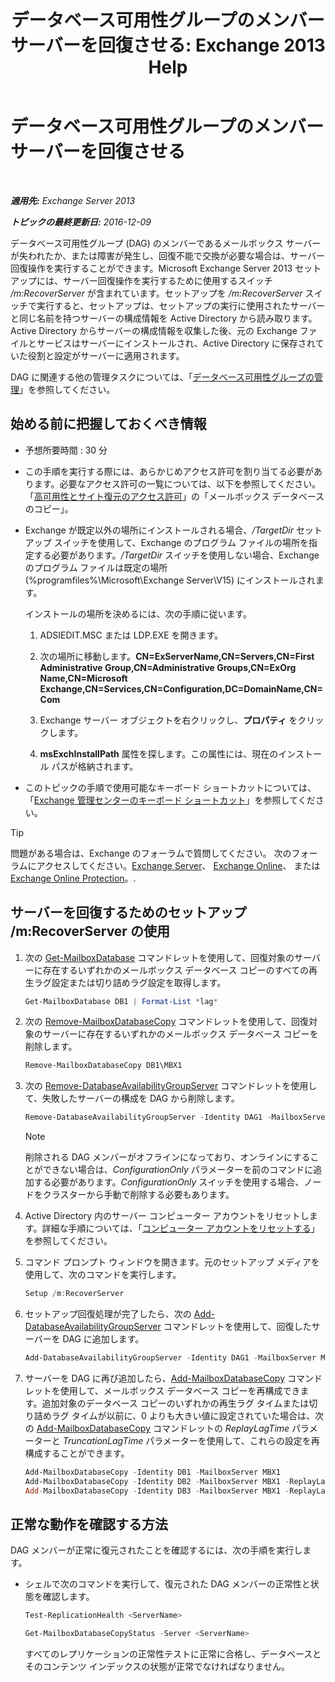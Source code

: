 ﻿---
title: 'データベース可用性グループのメンバー サーバーを回復させる: Exchange 2013 Help'
TOCTitle: データベース可用性グループのメンバー サーバーを回復させる
ms:assetid: eccd8f61-9706-4bb7-a62a-ec7c166f8019
ms:mtpsurl: https://technet.microsoft.com/ja-jp/library/Dd638206(v=EXCHG.150)
ms:contentKeyID: 48270217
ms.date: 04/24/2018
mtps_version: v=EXCHG.150
ms.translationtype: HT
---

# データベース可用性グループのメンバー サーバーを回復させる

 

_**適用先:** Exchange Server 2013_

_**トピックの最終更新日:** 2016-12-09_

データベース可用性グループ (DAG) のメンバーであるメールボックス サーバーが失われたか、または障害が発生し、回復不能で交換が必要な場合は、サーバー回復操作を実行することができます。Microsoft Exchange Server 2013 セットアップには、サーバー回復操作を実行するために使用するスイッチ */m:RecoverServer* が含まれています。セットアップを */m:RecoverServer* スイッチで実行すると、セットアップは、セットアップの実行に使用されたサーバーと同じ名前を持つサーバーの構成情報を Active Directory から読み取ります。Active Directory からサーバーの構成情報を収集した後、元の Exchange ファイルとサービスはサーバーにインストールされ、Active Directory に保存されていた役割と設定がサーバーに適用されます。

DAG に関連する他の管理タスクについては、「[データベース可用性グループの管理](managing-database-availability-groups-exchange-2013-help.md)」を参照してください。

## 始める前に把握しておくべき情報

  - 予想所要時間 : 30 分

  - この手順を実行する際には、あらかじめアクセス許可を割り当てる必要があります。必要なアクセス許可の一覧については、以下を参照してください。「[高可用性とサイト復元のアクセス許可](high-availability-and-site-resilience-permissions-exchange-2013-help.md)」の「メールボックス データベースのコピー」。

  - Exchange が既定以外の場所にインストールされる場合、*/TargetDir* セットアップ スイッチを使用して、Exchange のプログラム ファイルの場所を指定する必要があります。*/TargetDir* スイッチを使用しない場合、Exchange のプログラム ファイルは既定の場所 (%programfiles%\\Microsoft\\Exchange Server\\V15) にインストールされます。
    
    インストールの場所を決めるには、次の手順に従います。
    
    1.  ADSIEDIT.MSC または LDP.EXE を開きます。
    
    2.  次の場所に移動します。**CN=ExServerName,CN=Servers,CN=First Administrative Group,CN=Administrative Groups,CN=ExOrg Name,CN=Microsoft Exchange,CN=Services,CN=Configuration,DC=DomainName,CN=Com**
    
    3.  Exchange サーバー オブジェクトを右クリックし、<strong>プロパティ</strong> をクリックします。
    
    4.  **msExchInstallPath** 属性を探します。この属性には、現在のインストール パスが格納されます。

  - このトピックの手順で使用可能なキーボード ショートカットについては、「[Exchange 管理センターのキーボード ショートカット](keyboard-shortcuts-in-the-exchange-admin-center-exchange-online-protection-help.md)」を参照してください。


> [!TIP]
> 問題がある場合は、Exchange のフォーラムで質問してください。 次のフォーラムにアクセスしてください。<A href="https://go.microsoft.com/fwlink/p/?linkid=60612">Exchange Server</A>、 <A href="https://go.microsoft.com/fwlink/p/?linkid=267542">Exchange Online</A>、 または <A href="https://go.microsoft.com/fwlink/p/?linkid=285351">Exchange Online Protection</A>。.



## サーバーを回復するためのセットアップ /m:RecoverServer の使用

1.  次の [Get-MailboxDatabase](https://technet.microsoft.com/ja-jp/library/bb124924\(v=exchg.150\)) コマンドレットを使用して、回復対象のサーバーに存在するいずれかのメールボックス データベース コピーのすべての再生ラグ設定または切り詰めラグ設定を取得します。
    
    ```powershell
    Get-MailboxDatabase DB1 | Format-List *lag*
    ```

2.  次の [Remove-MailboxDatabaseCopy](https://technet.microsoft.com/ja-jp/library/dd335119\(v=exchg.150\)) コマンドレットを使用して、回復対象のサーバーに存在するいずれかのメールボックス データベース コピーを削除します。
    
    ```powershell
    Remove-MailboxDatabaseCopy DB1\MBX1
    ```

3.  次の [Remove-DatabaseAvailabilityGroupServer](https://technet.microsoft.com/ja-jp/library/dd297956\(v=exchg.150\)) コマンドレットを使用して、失敗したサーバーの構成を DAG から削除します。
    
    ```powershell
    Remove-DatabaseAvailabilityGroupServer -Identity DAG1 -MailboxServer MBX1
    ```
    

    > [!NOTE]
    > 削除される DAG メンバーがオフラインになっており、オンラインにすることができない場合は、<EM>ConfigurationOnly</EM> パラメーターを前のコマンドに追加する必要があります。<EM>ConfigurationOnly</EM> スイッチを使用する場合、ノードをクラスターから手動で削除する必要もあります。



4.  Active Directory 内のサーバー コンピューター アカウントをリセットします。詳細な手順については、「[コンピューター アカウントをリセットする](http://go.microsoft.com/fwlink/p/?linkid=167188)」を参照してください。

5.  コマンド プロンプト ウィンドウを開きます。元のセットアップ メディアを使用して、次のコマンドを実行します。
    
    ```powershell
    Setup /m:RecoverServer
    ```

6.  セットアップ回復処理が完了したら、次の [Add-DatabaseAvailabilityGroupServer](https://technet.microsoft.com/ja-jp/library/dd298049\(v=exchg.150\)) コマンドレットを使用して、回復したサーバーを DAG に追加します。
    
    ```powershell
    Add-DatabaseAvailabilityGroupServer -Identity DAG1 -MailboxServer MBX1
    ```

7.  サーバーを DAG に再び追加したら、[Add-MailboxDatabaseCopy](https://technet.microsoft.com/ja-jp/library/dd298105\(v=exchg.150\)) コマンドレットを使用して、メールボックス データベース コピーを再構成できます。追加対象のデータベース コピーのいずれかの再生ラグ タイムまたは切り詰めラグ タイムが以前に、0 よりも大きい値に設定されていた場合は、次の [Add-MailboxDatabaseCopy](https://technet.microsoft.com/ja-jp/library/dd298105\(v=exchg.150\)) コマンドレットの *ReplayLagTime* パラメーターと *TruncationLagTime* パラメーターを使用して、これらの設定を再構成することができます。
    
    ```powershell
    Add-MailboxDatabaseCopy -Identity DB1 -MailboxServer MBX1
    Add-MailboxDatabaseCopy -Identity DB2 -MailboxServer MBX1 -ReplayLagTime 3.00:00:00
    Add-MailboxDatabaseCopy -Identity DB3 -MailboxServer MBX1 -ReplayLagTime 3.00:00:00 -TruncationLagTime 3.00:00:00
    ```

## 正常な動作を確認する方法

DAG メンバーが正常に復元されたことを確認するには、次の手順を実行します。

  - シェルで次のコマンドを実行して、復元された DAG メンバーの正常性と状態を確認します。
  
    ```powershell
    Test-ReplicationHealth <ServerName>
    ```

    ```powershell
    Get-MailboxDatabaseCopyStatus -Server <ServerName>
    ```

    すべてのレプリケーションの正常性テストに正常に合格し、データベースとそのコンテンツ インデックスの状態が正常でなければなりません。

